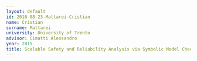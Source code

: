 ```yaml
---
layout: default 
id: 2016-08-23-Mattarei-Cristian
name: Cristian
surname: Mattarei
university: University of Trento
advisor: Cimatti Alessandro
year: 2015
title: Scalable Safety and Reliability Analysis via Symbolic Model Checking Theory and Applications
---
```

